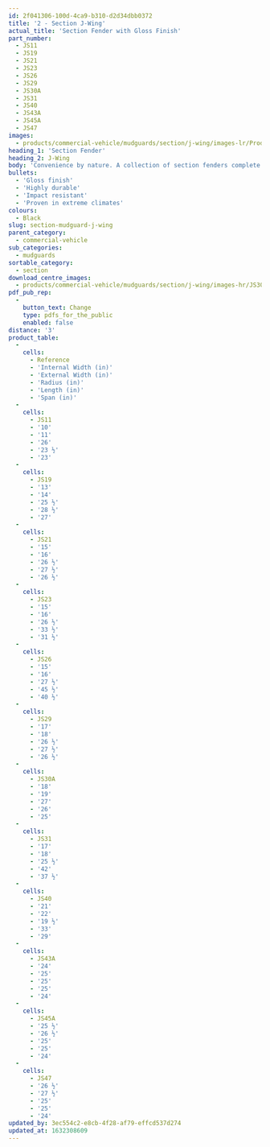 ```yaml
---
id: 2f041306-100d-4ca9-b310-d2d34dbb0372
title: '2 - Section J-Wing'
actual_title: 'Section Fender with Gloss Finish'
part_number:
  - JS11
  - JS19
  - JS21
  - JS23
  - JS26
  - JS29
  - JS30A
  - JS31
  - JS40
  - JS43A
  - JS45A
  - JS47
images:
  - products/commercial-vehicle/mudguards/section/j-wing/images-lr/Product_Image_776x776_(518x518_focus_area)-J-Wing-JS30A_01.jpg
heading_1: 'Section Fender'
heading_2: J-Wing
body: 'Convenience by nature. A collection of section fenders complete with a gloss finish. Simply designed with easy installation in mind.'
bullets:
  - 'Gloss finish'
  - 'Highly durable'
  - 'Impact resistant'
  - 'Proven in extreme climates'
colours:
  - Black
slug: section-mudguard-j-wing
parent_category:
  - commercial-vehicle
sub_categories:
  - mudguards
sortable_category:
  - section
download_centre_images:
  - products/commercial-vehicle/mudguards/section/j-wing/images-hr/JS30A_01.jpg
pdf_pub_rep:
  -
    button_text: Change
    type: pdfs_for_the_public
    enabled: false
distance: '3'
product_table:
  -
    cells:
      - Reference
      - 'Internal Width (in)'
      - 'External Width (in)'
      - 'Radius (in)'
      - 'Length (in)'
      - 'Span (in)'
  -
    cells:
      - JS11
      - '10'
      - '11'
      - '26'
      - '23 ½'
      - '23'
  -
    cells:
      - JS19
      - '13'
      - '14'
      - '25 ½'
      - '28 ½'
      - '27'
  -
    cells:
      - JS21
      - '15'
      - '16'
      - '26 ½'
      - '27 ½'
      - '26 ½'
  -
    cells:
      - JS23
      - '15'
      - '16'
      - '26 ½'
      - '33 ½'
      - '31 ½'
  -
    cells:
      - JS26
      - '15'
      - '16'
      - '27 ½'
      - '45 ½'
      - '40 ½'
  -
    cells:
      - JS29
      - '17'
      - '18'
      - '26 ½'
      - '27 ½'
      - '26 ½'
  -
    cells:
      - JS30A
      - '18'
      - '19'
      - '27'
      - '26'
      - '25'
  -
    cells:
      - JS31
      - '17'
      - '18'
      - '25 ½'
      - '42'
      - '37 ½'
  -
    cells:
      - JS40
      - '21'
      - '22'
      - '19 ½'
      - '33'
      - '29'
  -
    cells:
      - JS43A
      - '24'
      - '25'
      - '25'
      - '25'
      - '24'
  -
    cells:
      - JS45A
      - '25 ½'
      - '26 ½'
      - '25'
      - '25'
      - '24'
  -
    cells:
      - JS47
      - '26 ½'
      - '27 ½'
      - '25'
      - '25'
      - '24'
updated_by: 3ec554c2-e8cb-4f28-af79-effcd537d274
updated_at: 1632308609
---
```

